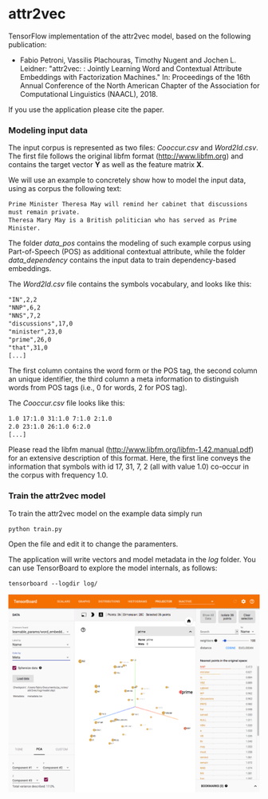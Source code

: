 # attr2vec


TensorFlow implementation of the attr2vec model, based on the following publication:

- Fabio Petroni, Vassilis Plachouras, Timothy Nugent and Jochen L. Leidner: "attr2vec: : Jointly Learning Word and Contextual Attribute Embeddings with Factorization Machines." In: Proceedings of the 16th Annual Conference of the North American Chapter of the Association for Computational Linguistics (NAACL), 2018.

If you use the application please cite the paper.



### Modeling input data

The input corpus is represented as two files: *Cooccur.csv* and *Word2Id.csv*. 
The first file follows the original libfm format (http://www.libfm.org) and contains the target vector **Y** as well as the feature matrix **X**.


We will use an example to concretely show how to model the input data, using as corpus the following text:

```
Prime Minister Theresa May will remind her cabinet that discussions must remain private. 
Theresa Mary May is a British politician who has served as Prime Minister.
```

The folder *data_pos* contains the modeling of such example corpus using Part-of-Speech (POS) as additional contextual attribute, while the folder *data_dependency* contains the input data to train dependency-based embeddings.

The *Word2Id.csv* file contains the symbols vocabulary, and looks like this:
```
"IN",2,2
"NNP",6,2
"NNS",7,2
"discussions",17,0
"minister",23,0
"prime",26,0
"that",31,0
[...]
```
The first column contains the word form or the POS tag, the second column an unique identifier, the third column a meta information to distinguish words from POS tags (i.e., 0 for words, 2 for POS tag).


The *Cooccur.csv* file looks like this:

```
1.0 17:1.0 31:1.0 7:1.0 2:1.0
2.0 23:1.0 26:1.0 6:2.0
[...]
```
Please read the libfm manual (http://www.libfm.org/libfm-1.42.manual.pdf) for an extensive description of this format. Here, the first line conveys the information that symbols with id 17, 31, 7, 2 (all with value 1.0) co-occur in the corpus with frequency 1.0.

### Train the attr2vec model

To train the attr2vec model on the example data simply run
```{r, engine='bash', count_lines}
python train.py
```
Open the file and edit it to change the paramenters.

The application will write vectors and model metadata in the *log* folder.
You can use TensorBoard to explore the model internals, as follows:

```{r, engine='bash', count_lines}
tensorboard --logdir log/
```

![TensorBoard](screenshots/tensorboard2.png?raw=true "TensorBoard")